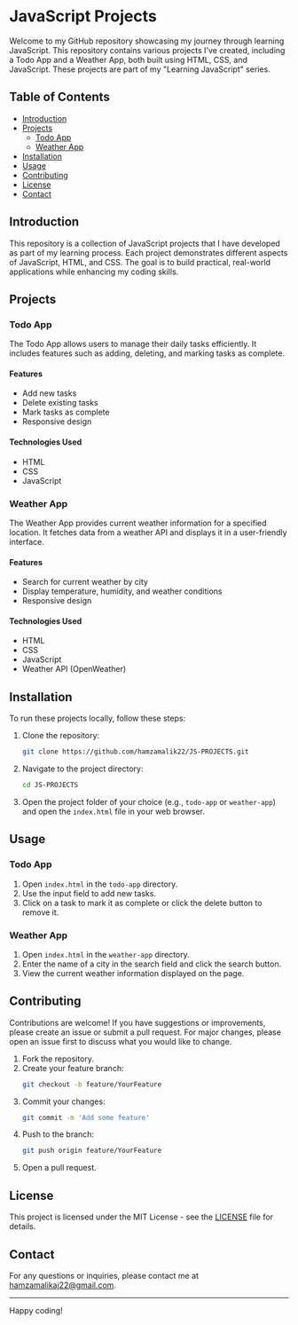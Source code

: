 # JavaScript Projects

Welcome to my GitHub repository showcasing my journey through learning JavaScript. This repository contains various projects I've created, including a Todo App and a Weather App, both built using HTML, CSS, and JavaScript. These projects are part of my "Learning JavaScript" series.

## Table of Contents

- [Introduction](#introduction)
- [Projects](#projects)
  - [Todo App](#todo-app)
  - [Weather App](#weather-app)
- [Installation](#installation)
- [Usage](#usage)
- [Contributing](#contributing)
- [License](#license)
- [Contact](#contact)

## Introduction

This repository is a collection of JavaScript projects that I have developed as part of my learning process. Each project demonstrates different aspects of JavaScript, HTML, and CSS. The goal is to build practical, real-world applications while enhancing my coding skills.

## Projects

### Todo App

The Todo App allows users to manage their daily tasks efficiently. It includes features such as adding, deleting, and marking tasks as complete.

#### Features

- Add new tasks
- Delete existing tasks
- Mark tasks as complete
- Responsive design

#### Technologies Used

- HTML
- CSS
- JavaScript

### Weather App

The Weather App provides current weather information for a specified location. It fetches data from a weather API and displays it in a user-friendly interface.

#### Features

- Search for current weather by city
- Display temperature, humidity, and weather conditions
- Responsive design

#### Technologies Used

- HTML
- CSS
- JavaScript
- Weather API (OpenWeather)

## Installation

To run these projects locally, follow these steps:

1. Clone the repository:
   ```bash
   git clone https://github.com/hamzamalik22/JS-PROJECTS.git
   ```
2. Navigate to the project directory:
   ```bash
   cd JS-PROJECTS
   ```
3. Open the project folder of your choice (e.g., `todo-app` or `weather-app`) and open the `index.html` file in your web browser.

## Usage

### Todo App

1. Open `index.html` in the `todo-app` directory.
2. Use the input field to add new tasks.
3. Click on a task to mark it as complete or click the delete button to remove it.

### Weather App

1. Open `index.html` in the `weather-app` directory.
2. Enter the name of a city in the search field and click the search button.
3. View the current weather information displayed on the page.

## Contributing

Contributions are welcome! If you have suggestions or improvements, please create an issue or submit a pull request. For major changes, please open an issue first to discuss what you would like to change.

1. Fork the repository.
2. Create your feature branch:
   ```bash
   git checkout -b feature/YourFeature
   ```
3. Commit your changes:
   ```bash
   git commit -m 'Add some feature'
   ```
4. Push to the branch:
   ```bash
   git push origin feature/YourFeature
   ```
5. Open a pull request.

## License

This project is licensed under the MIT License - see the [LICENSE](LICENSE) file for details.

## Contact

For any questions or inquiries, please contact me at [hamzamalikaj22@gmail.com](mailto:hamzamalikaj22@gmail.com).

---

Happy coding!